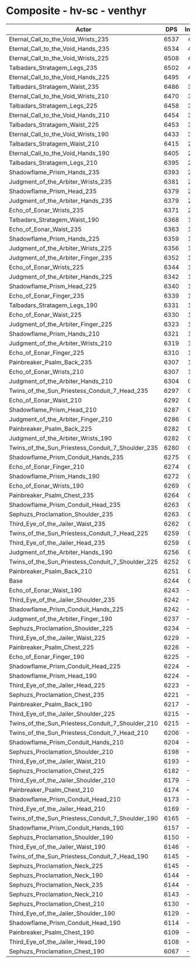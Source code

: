 # Composite - hv-sc - venthyr
| Actor | DPS | Increase |
|---|:---:|:---:|
|Eternal_Call_to_the_Void_Wrists_235|6537|4.68%|
|Eternal_Call_to_the_Void_Hands_235|6534|4.63%|
|Eternal_Call_to_the_Void_Wrists_225|6508|4.22%|
|Talbadars_Stratagem_Legs_235|6502|4.13%|
|Eternal_Call_to_the_Void_Hands_225|6495|4.01%|
|Talbadars_Stratagem_Waist_235|6486|3.86%|
|Eternal_Call_to_the_Void_Wrists_210|6470|3.61%|
|Talbadars_Stratagem_Legs_225|6458|3.42%|
|Eternal_Call_to_the_Void_Hands_210|6454|3.36%|
|Talbadars_Stratagem_Waist_225|6453|3.35%|
|Eternal_Call_to_the_Void_Wrists_190|6433|3.01%|
|Talbadars_Stratagem_Waist_210|6415|2.74%|
|Eternal_Call_to_the_Void_Hands_190|6405|2.58%|
|Talbadars_Stratagem_Legs_210|6395|2.40%|
|Shadowflame_Prism_Hands_235|6393|2.37%|
|Judgment_of_the_Arbiter_Wrists_235|6381|2.18%|
|Shadowflame_Prism_Head_235|6379|2.16%|
|Judgment_of_the_Arbiter_Hands_235|6379|2.15%|
|Echo_of_Eonar_Wrists_235|6371|2.03%|
|Talbadars_Stratagem_Waist_190|6368|1.97%|
|Echo_of_Eonar_Waist_235|6363|1.90%|
|Shadowflame_Prism_Hands_225|6359|1.83%|
|Judgment_of_the_Arbiter_Wrists_225|6356|1.78%|
|Judgment_of_the_Arbiter_Finger_235|6352|1.72%|
|Echo_of_Eonar_Wrists_225|6344|1.60%|
|Judgment_of_the_Arbiter_Hands_225|6342|1.56%|
|Shadowflame_Prism_Head_225|6340|1.53%|
|Echo_of_Eonar_Finger_235|6339|1.51%|
|Talbadars_Stratagem_Legs_190|6331|1.38%|
|Echo_of_Eonar_Waist_225|6330|1.37%|
|Judgment_of_the_Arbiter_Finger_225|6323|1.26%|
|Shadowflame_Prism_Hands_210|6321|1.23%|
|Judgment_of_the_Arbiter_Wrists_210|6319|1.19%|
|Echo_of_Eonar_Finger_225|6310|1.05%|
|Painbreaker_Psalm_Back_235|6307|1.00%|
|Echo_of_Eonar_Wrists_210|6307|1.00%|
|Judgment_of_the_Arbiter_Hands_210|6304|0.95%|
|Twins_of_the_Sun_Priestess_Conduit_7_Head_235|6297|0.84%|
|Echo_of_Eonar_Waist_210|6292|0.76%|
|Shadowflame_Prism_Head_210|6287|0.68%|
|Judgment_of_the_Arbiter_Finger_210|6286|0.66%|
|Painbreaker_Psalm_Back_225|6282|0.61%|
|Judgment_of_the_Arbiter_Wrists_190|6282|0.60%|
|Twins_of_the_Sun_Priestess_Conduit_7_Shoulder_235|6280|0.56%|
|Shadowflame_Prism_Conduit_Hands_235|6275|0.49%|
|Echo_of_Eonar_Finger_210|6274|0.47%|
|Shadowflame_Prism_Hands_190|6272|0.44%|
|Echo_of_Eonar_Wrists_190|6269|0.39%|
|Painbreaker_Psalm_Chest_235|6264|0.31%|
|Shadowflame_Prism_Conduit_Head_235|6263|0.29%|
|Sephuzs_Proclamation_Shoulder_235|6263|0.29%|
|Third_Eye_of_the_Jailer_Waist_235|6262|0.27%|
|Twins_of_the_Sun_Priestess_Conduit_7_Head_225|6259|0.24%|
|Third_Eye_of_the_Jailer_Head_235|6259|0.24%|
|Judgment_of_the_Arbiter_Hands_190|6256|0.19%|
|Twins_of_the_Sun_Priestess_Conduit_7_Shoulder_225|6252|0.12%|
|Painbreaker_Psalm_Back_210|6251|0.11%|
|Base|6244|0.00%|
|Echo_of_Eonar_Waist_190|6243|-0.02%|
|Third_Eye_of_the_Jailer_Shoulder_235|6242|-0.03%|
|Shadowflame_Prism_Conduit_Hands_225|6242|-0.03%|
|Judgment_of_the_Arbiter_Finger_190|6237|-0.12%|
|Sephuzs_Proclamation_Shoulder_225|6234|-0.16%|
|Third_Eye_of_the_Jailer_Waist_225|6229|-0.25%|
|Painbreaker_Psalm_Chest_225|6226|-0.30%|
|Echo_of_Eonar_Finger_190|6225|-0.32%|
|Shadowflame_Prism_Conduit_Head_225|6224|-0.32%|
|Shadowflame_Prism_Head_190|6224|-0.33%|
|Third_Eye_of_the_Jailer_Head_225|6223|-0.35%|
|Sephuzs_Proclamation_Chest_235|6221|-0.38%|
|Painbreaker_Psalm_Back_190|6217|-0.44%|
|Third_Eye_of_the_Jailer_Shoulder_225|6215|-0.48%|
|Twins_of_the_Sun_Priestess_Conduit_7_Shoulder_210|6215|-0.48%|
|Twins_of_the_Sun_Priestess_Conduit_7_Head_210|6206|-0.62%|
|Shadowflame_Prism_Conduit_Hands_210|6204|-0.64%|
|Sephuzs_Proclamation_Shoulder_210|6198|-0.75%|
|Third_Eye_of_the_Jailer_Waist_210|6193|-0.82%|
|Sephuzs_Proclamation_Chest_225|6182|-1.01%|
|Third_Eye_of_the_Jailer_Shoulder_210|6179|-1.05%|
|Painbreaker_Psalm_Chest_210|6174|-1.14%|
|Shadowflame_Prism_Conduit_Head_210|6173|-1.14%|
|Third_Eye_of_the_Jailer_Head_210|6169|-1.22%|
|Twins_of_the_Sun_Priestess_Conduit_7_Shoulder_190|6165|-1.27%|
|Shadowflame_Prism_Conduit_Hands_190|6157|-1.41%|
|Sephuzs_Proclamation_Shoulder_190|6150|-1.51%|
|Third_Eye_of_the_Jailer_Waist_190|6146|-1.57%|
|Twins_of_the_Sun_Priestess_Conduit_7_Head_190|6145|-1.59%|
|Sephuzs_Proclamation_Neck_225|6145|-1.60%|
|Sephuzs_Proclamation_Neck_190|6144|-1.60%|
|Sephuzs_Proclamation_Neck_235|6144|-1.61%|
|Sephuzs_Proclamation_Neck_210|6143|-1.62%|
|Sephuzs_Proclamation_Chest_210|6130|-1.83%|
|Third_Eye_of_the_Jailer_Shoulder_190|6129|-1.86%|
|Shadowflame_Prism_Conduit_Head_190|6114|-2.10%|
|Painbreaker_Psalm_Chest_190|6109|-2.17%|
|Third_Eye_of_the_Jailer_Head_190|6108|-2.18%|
|Sephuzs_Proclamation_Chest_190|6067|-2.84%|
